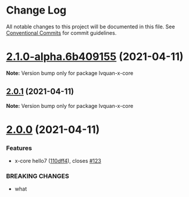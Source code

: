 # Change Log

All notable changes to this project will be documented in this file.
See [Conventional Commits](https://conventionalcommits.org) for commit guidelines.

<a name="2.1.0-alpha.6b409155"></a>
# [2.1.0-alpha.6b409155](https://github.com/lvyuang/lerna-yarn-workspaces-example-master/compare/lvquan-x-core@2.0.1...lvquan-x-core@2.1.0-alpha.6b409155) (2021-04-11)




**Note:** Version bump only for package lvquan-x-core

<a name="2.0.1"></a>
## [2.0.1](https://github.com/lvyuang/lerna-yarn-workspaces-example-master/compare/lvquan-x-core@2.0.0...lvquan-x-core@2.0.1) (2021-04-11)




**Note:** Version bump only for package lvquan-x-core

<a name="2.0.0"></a>
# [2.0.0](https://github.com/lvyuang/lerna-yarn-workspaces-example-master/compare/lvquan-x-core@1.1.3...lvquan-x-core@2.0.0) (2021-04-11)


### Features

* x-core hello7 ([110dff4](https://github.com/lvyuang/lerna-yarn-workspaces-example-master/commit/110dff4)), closes [#123](https://github.com/lvyuang/lerna-yarn-workspaces-example-master/issues/123)


### BREAKING CHANGES

* what
